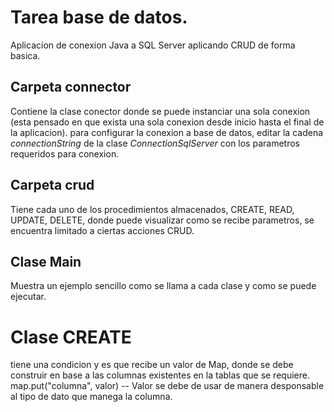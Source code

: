 # Tarea base de datos.
Aplicacion de conexion Java a SQL Server aplicando CRUD de forma basica.

## Carpeta connector
Contiene la clase conector donde se puede instanciar una sola conexion (esta pensado en que exista una sola conexion desde inicio hasta el final de la aplicacion).
para configurar la conexion a base de datos, editar la cadena *connectionString* de la clase *ConnectionSqlServer* con los parametros requeridos para conexion.

## Carpeta crud
Tiene cada uno de los procedimientos almacenados, CREATE, READ, UPDATE, DELETE, donde puede visualizar como se recibe parametros,
se encuentra limitado a ciertas acciones CRUD.

## Clase Main
Muestra un ejemplo sencillo como se llama a cada clase y como se puede ejecutar.

# Clase CREATE
tiene una condicion y es que recibe un valor de Map, donde se debe construir en base a las columnas existentes en la tablas que se requiere.
map.put("columna", valor) -- Valor se debe de usar de manera desponsable al tipo de dato que manega la columna.
